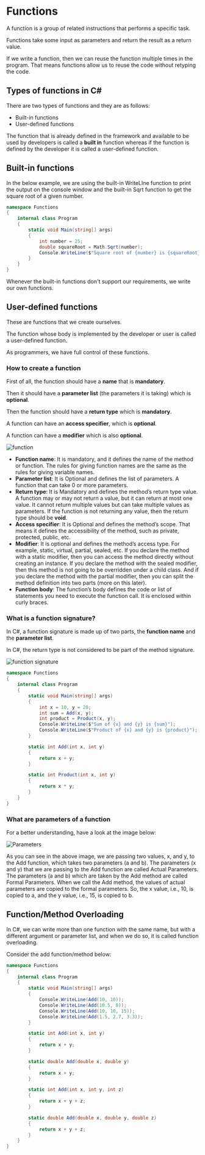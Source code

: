 # Functions

A function is a group of related instructions that performs a specific task.

Functions take some input as parameters and return the result as a return value.

If we write a function, then we can reuse the function multiple times in the program. That means functions allow us
to reuse the code without retyping the code.

## Types of functions in C#
There are two types of functions and they are as follows:
- Built-in functions
- User-defined functions

The function that is already defined in the framework and available to be used by developers is called a **built in**
function whereas if the function is defined by the developer it is called a user-defined function.

## Built-in functions
In the below example, we are using the built-in WriteLIne function to print the output on the console window and
the built-in Sqrt function to get the square root of a given number.

```C#
namespace Functions
{
    internal class Program
    {
        static void Main(string[] args)
        {
            int number = 25;
            double squareRoot = Math.Sqrt(number);
            Console.WriteLine($"Square root of {number} is {squareRoot}");
        }
    }
}
```

Whenever the built-in functions don't support our requirements, we write our own functions.

## User-defined functions
These are functions that we create ourselves.

The function whose body is implemented by the developer or user is called a user-defined function.

As programmers, we have full control of these functions.

### How to create a function
First of all, the function should have a **name** that is **mandatory**. 

Then it should have a **parameter list** (the parameters it is taking) which is **optional**. 

Then the function should have a **return type** which is **mandatory**. 

A function can have an **access specifier**, which is **optional**.

A function can have a **modifier** which is also **optional**.

![function](function-structure.png)

- **Function name**:  It is mandatory, and it defines the name of the method or function. The rules for giving 
function names are the same as the rules for giving variable names.
- **Parameter list**: It is Optional and defines the list of parameters. A function that can take 0 or more parameters.
- **Return type**: It is Mandatory and defines the method’s return type value. A function may or may not return a 
value, but it can return at most one value. It cannot return multiple values but can take multiple values as 
parameters. If the function is not returning any value, then the return type should be **void**.
- **Access specifier**: It is Optional and defines the method’s scope. That means it defines the accessibility of 
the method, such as private, protected, public, etc.
- **Modifier**: It is optional and defines the method’s access type. For example, static, virtual, partial, sealed, etc.
If you declare the method with a static modifier, then you can access the method directly without creating an 
instance. If you declare the method with the sealed modifier, then this method is not going to be overridden under 
a child class. And if you declare the method with the partial modifier, then you can split the method definition 
into two parts (more on this later).
- **Function body**: The function’s body defines the code or list of statements you need to execute the function 
call. It is enclosed within curly braces.

### What is a function signature?
In C#, a function signature is made up of two parts, the **function name** and the **parameter list**.

In C#, the return type is not considered to be part of the method signature.

![function signature](function-signature.png)

```C#
namespace Functions
{
    internal class Program
    {
        static void Main(string[] args)
        {
            int x = 10, y = 20;
            int sum = Add(x, y);
            int product = Product(x, y);
            Console.WriteLine($"Sum of {x} and {y} is {sum}");
            Console.WriteLine($"Product of {x} and {y} is {product}");
        }

        static int Add(int x, int y)
        {
            return x + y;
        }

        static int Product(int x, int y)
        {
            return x * y;
        }
    }
}
```

### What are parameters of a function
For a better understanding, have a look at the image below:

![Parameters](function-parameters.png)

As you can see in the above image, we are passing two values, x, and y, to the Add function, which takes two 
parameters (a and b). The parameters (x and y) that we are passing to the Add function are called Actual Parameters. 
The parameters (a and b) which are taken by the Add method are called Formal Parameters. When we call the Add method,
the values of actual parameters are copied to the formal parameters. So, the x value, i.e., 10, is copied to a, and 
the y value, i.e., 15, is copied to b.

## Function/Method Overloading
In C#, we can write more than one function with the same name, but with a different argument or parameter list,
and when we do so, it is called function overloading.

Consider the add function/method below:

```C#
namespace Functions
{
    internal class Program
    {
        static void Main(string[] args)
        {
            Console.WriteLine(Add(10, 10));
            Console.WriteLine(Add(10.5, 8));
            Console.WriteLine(Add(10, 10, 15));
            Console.WriteLine(Add(1.5, 2.7, 3.3));
        }

        static int Add(int x, int y)
        {
            return x + y;
        }

        static double Add(double x, double y)
        {
            return x + y;
        }

        static int Add(int x, int y, int z)
        {
            return x + y + z;
        }

        static double Add(double x, double y, double z)
        {
            return x + y + z;
        }
    }
}
```